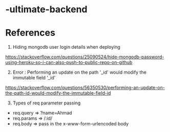 # -ultimate-backend

# References

1. Hiding mongodb user login details when deploying

https://stackoverflow.com/questions/25090524/hide-mongodb-password-using-heroku-so-i-can-also-push-to-public-repo-on-github

2. Error : Performing an update on the path '_id' would modify the immutable field '_id'

https://stackoverflow.com/questions/56350530/performing-an-update-on-the-path-id-would-modify-the-immutable-field-id

3. Types of req parameter passing
 - req.query => ?name=Ahmad
 - req.params => /:id/
 - req.body => pass in the x-www-form-urlencoded body